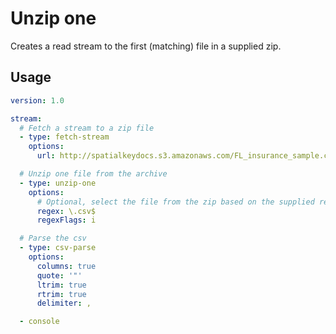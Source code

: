 # Unzip one

Creates a read stream to the first (matching) file in a supplied zip.

## Usage

```yaml
version: 1.0

stream:
  # Fetch a stream to a zip file
  - type: fetch-stream
    options:
      url: http://spatialkeydocs.s3.amazonaws.com/FL_insurance_sample.csv.zip

  # Unzip one file from the archive
  - type: unzip-one
    options:
      # Optional, select the file from the zip based on the supplied regex
      regex: \.csv$
      regexFlags: i

  # Parse the csv
  - type: csv-parse
    options:
      columns: true
      quote: '"'
      ltrim: true
      rtrim: true
      delimiter: ,

  - console
```
